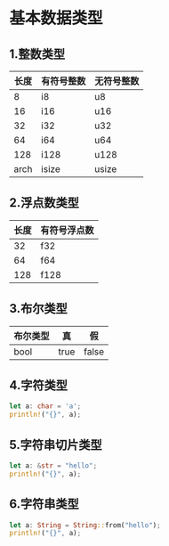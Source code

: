 # 基本数据类型

## 1.整数类型
|长度|有符号整数|无符号整数|
|---|---------|--------|
|8  |i8       |u8      |
|16 |i16      |u16     |
|32 |i32      |u32     |
|64 |i64      |u64     |
|128|i128     |u128    |
|arch|isize    |usize   |

## 2.浮点数类型
|长度|有符号浮点数|
|---|----------|
|32 |f32       |
|64 |f64       |
|128|f128      |

## 3.布尔类型
|布尔类型|真   |假   |
|-------|----|-----|
|bool   |true|false|

## 4.字符类型
```rust
let a: char = 'a';
println!("{}", a);
```

## 5.字符串切片类型
```rust
let a: &str = "hello";
println!("{}", a);
```

## 6.字符串类型
```rust
let a: String = String::from("hello");
println!("{}", a);
```
